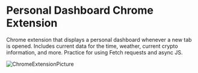 # Personal Dashboard Chrome Extension
 Chrome extension that displays a personal dashboard whenever a new tab is opened. Includes current data for the time, weather, current crypto information, and more. 
 Practice for using Fetch requests and async JS.

![ChromeExtensionPicture](https://user-images.githubusercontent.com/99769547/167914656-aae89d70-2caf-43c3-81b1-28fd1db6f618.png)
